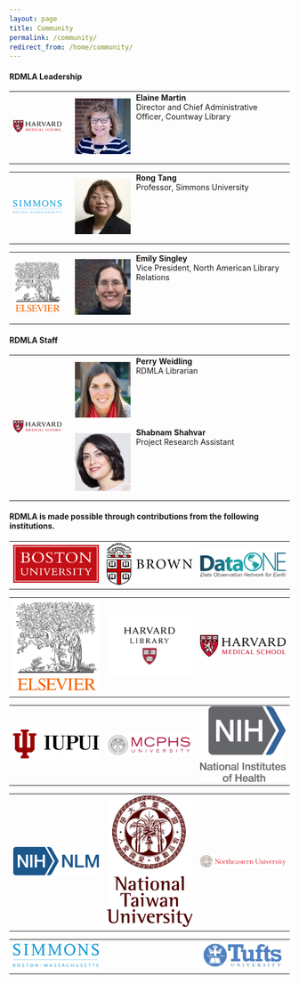 ```yaml
---
layout: page
title: Community
permalink: /community/
redirect_from: /home/community/
---
```


#### RDMLA Leadership

<table>
  <tr><td rowspan="1" width="20%"><img src="/images/icons_logos/partner_institutions_logos/HMS.png" alt="Harvard Medical School Logo"></td>
    <td><div style="width:100px;float:left;margin:10px"><img src="/images/team-photos/2020-updates/Elaine-Martin.jpg" alt="Elaine Martin Photo"></div><div>     <b>Elaine Martin</b><br> Director and Chief Administrative Officer, Countway Library</div></td></tr>
</table>

<table>
<tr><td rowspan="1" width="20%"><img src="/images/icons_logos/partner_institutions_logos/simmons-college.png" alt="Simmons University Logo"></td>
    <td><div style="width:100px;float:left;margin:10px"><img src="/images/team-photos/2020-updates/Rong-Tang.jpg" alt="Rong Tang Photo"></div><div><b>Rong       Tang</b><br> Professor, Simmons University</div></td></tr>
</table>

<table>
<tr><td rowspan="1" width="20%"><img src="/images/icons_logos/partner_institutions_logos/Elsevier.png" alt="Elsevier Logo"></td>
    <td><div style="width:100px;float:left;margin:10px"><img src="/images/team-photos/2020-updates/EmilySingley_Photo.jpg" alt="Emily Singley Photo"></div><div><b>Emily Singley</b><br> Vice President, North American Library Relations</div></td></tr>
</table>
 
#### RDMLA Staff

<table>
  <tr><td rowspan="2" width="20%"><img src="/images/icons_logos/partner_institutions_logos/HMS.png" alt="Harvard Medical School Logo"></td>
   <td><div style="width:100px;float:left;margin:10px"><img src="/images/team-photos/2020-updates/Perry.png" alt="Perry Weidling Photo"></div><div> <b>Perry Weidling</b><br> RDMLA Librarian</div> 
 </td></tr>
  <tr><td><div style="width:100px;float:left;margin:10px"><img src="/images/team-photos/2020-updates/shabnams.png" alt="Shabnam Shahvar Photo"></div><div> <b>Shabnam Shahvar</b><br> Project Research Assistant</div></td></tr>
</table>


#### RDMLA is made possible through contributions from the following institutions. 

<table>
  <tr><td rowspan="1" width="30%"><img src="/images/icons_logos/partner_institutions_logos/boston-university.png" alt="BU Logo"></td>
    <td rowspan="1" width="30%"><img src="/images/icons_logos/partner_institutions_logos/brown-logo.png" alt="Brown University Logo"></td>
    <td rowspan="1" width="30%"><img src="/images/icons_logos/partner_institutions_logos/dataone.png" alt="DataONE Logo"></td></tr>
</table>

<table>
  <tr><td rowspan="1" width="30%"><img src="/images/icons_logos/partner_institutions_logos/Elsevier.png" alt="Elsevier Logo"></td>
    <td rowspan="1" width="30%"><img src="/images/icons_logos/partner_institutions_logos/harvard-library.png" alt="Harvard Library Logo"></td>
    <td rowspan="1" width="30%"><img src="/images/icons_logos/partner_institutions_logos/HMS.png" alt="Harvard Medical School Logo"></td></tr>
</table>

<table>
  <tr><td rowspan="1" width="30%"><img src="/images/icons_logos/partner_institutions_logos/IUPUI_logo.png" alt="IUPUI Logo"></td>
    <td rowspan="1" width="30%"><img src="/images/icons_logos/partner_institutions_logos/MCPHS.png" alt="MCPHS University Logo"></td>
    <td rowspan="1" width="30%"><img src="/images/icons_logos/partner_institutions_logos/NIH_logo.png" alt="National Institutes of Health Logo"></td></tr>
</table>

<table>
  <tr><td rowspan="1" width="30%"><img src="/images/icons_logos/partner_institutions_logos/NIH_NLM_logo.png" alt="National Library of Medicine Logo"></td>
    <td rowspan="1" width="30%"><img src="/images/icons_logos/partner_institutions_logos/ntu-logo.png" alt="NTU Logo"></td>
    <td rowspan="1" width="30%"><img src="/images/icons_logos/partner_institutions_logos/neulogo.png" alt="Northeastern University Logo"></td></tr>
</table>

<table>
  <tr><td rowspan="1" width="30%"><img src="/images/icons_logos/partner_institutions_logos/simmons-college.png" alt="Simmons University Logo"></td>
    <td rowspan="1" width="30%"></td>
    <td rowspan="1" width="30%"><img src="/images/icons_logos/partner_institutions_logos/Tufts-University.jpg" alt="Tufts University Logo"></td></tr>
</table>
